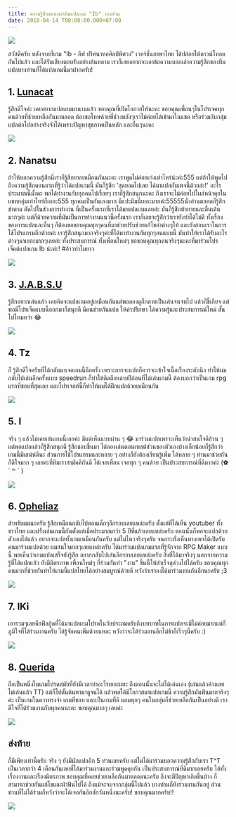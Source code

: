 ```yaml
---
title: ความรู้สึกของเหล่าทีมแปลเกม "Ib" บางส่วน
date: 2018-04-14 T00:00:00.000+07:00
---
```


![](/assets/images/ibfeel2/ibjabsu.jpg)

สวัสดีครับ หลังจากที่เกม "Ib - อีฟ ปริศนาหอศิลป์พิศวง" เวอร์ชั่นภาษาไทย ได้ปล่อยให้ดาวน์โหลดกันไปแล้ว และได้รับเสียงตอบรับอย่างล้นหลาม 
เราก็เลยอยากจะเอาข้อความบอกเล่าความรู้สึกของทีมแปลบางท่านที่ได้แปลเกมนี้มาฝากครับ!

## 1. [Lunacat](https://www.youtube.com/user/Boazolittlecat)

รู้สึกดีใจค่ะ เคยอยากแปลเกมมานานแล้ว ขอบคุณที่เปิดโอกาสให้นะคะ ขอบคุณเพื่อนๆในโปรเจคทุกคนด้วยที่ช่วยเหลือกันมาตลอด 
ต้องขอโทษด้วยที่ช่วงหลังๆเราไม่ค่อยได้เข้ามาในแชต หรือร่วมกับกลุ่มแปลต่อไปอย่างจริงจังได้เพราะปัญหาสุขภาพเป็นหลัก และอื่นๆนะคะ

![](/assets/images/ibfeel2/lunacat.jpg)

## 2. Nanatsu

ถ้าให้บอกความรู้สึกนี่เราก็รู้สึกยากเหมือนกันนะคะ เราพูดไม่ค่อยเก่งเท่าไหร่น่ะค่ะ555
แต่ถ้าให้พูดไปถึงความรู้สึกตอนแรกที่รู้ว่าได้แปลเกมนี้ มันก็รู้สึก 'สุดยอดไปเลย ได้มาแปลกับเพจนี้ด้วยล่ะ!' อะไรประมาณนี้มั้งคะ
พอได้ทำงานกับทุกคนไปเรื่อยๆ เราก็รู้สึกสนุกนะคะ ถึงเราจะไม่ค่อยไปโผล่หน้าคุยในแชทกลุ่มเท่าไหร่ก็เถอะ555
ทุกคนเป็นกันเองมาก มีแปะมีมนี่เยอะมากค่ะ55555นั่งอ่านตลอดก็รู้สึกขำตาม
ตัดไปในช่วงการทำงาน นี่เป็นครั้งแรกที่เราได้มาแปลเกมเลยค่ะ มันก็รู้สึกท้าทายและตื่นเต้นมากๆค่ะ
แต่ก็ด้วยความที่มันเป็นการทำงานแนวนี้ครั้งแรก เราก็เลยจะรู้สึกว่าเรายังทำได้ไม่ดี ทั้งเรื่องของการแปลและอื่นๆ
ก็ต้องขอขอบคุณทุกๆคนที่มาช่วยปรับช่วยแก้ไขคำต่างๆให้ และยังสอนเราในการใช้โปรแกรมอีกด้วยค่ะ
เรารู้สึกสนุกมากจริงๆค่ะที่ได้มาทำงานกับทุกๆคนแบบนี้ มันทำให้เราได้รับอะไรต่างๆมาเยอะมากๆเลยค่ะ
ทั้งประสบการณ์ ทั้งเพื่อนใหม่ๆ ขอขอบคุณทุกคนจริงๆนะคะที่มาร่วมโปรเจ็คต์แปลเกม Ib น่ะค่ะ! #อ้าวทำไมยาว

![](/assets/images/ibfeel2/nanatsu.jpg) 

## 3. [J.A.B.S.U](https://www.facebook.com/JABSketchU)

รู้สึกอยากเล่นแล้ว เคยคิดจะแปลเกมอยู่เหมือนกันแต่พอลองดูก็กลายเป็นเล่นจนจบไป 
แล้วก็ขี้เกียจ แต่พอมีโปรเจ็คแบบนี้ออกมาก็สนุกดี มีคนช่วยกันแปล ให้คำปรึกษา ได้ความรู้และประสบการณ์ใหม่ สั้นไปไหมหว่า 😂

![](/assets/images/ibfeel2/jabsu.png)

## 4. Tz
ก็ รู้สึกดีใจครับที่ได้กลับมาเจอเกมนี้อีกครั้ง เพราะการจะแปลก็ควรจะเข้าใจเนื้อเรื่องระดับนึง ทำให้ผมกลับไปเล่นอีกครั้งแบบ speedrun 
ก็ทำให้คิดถึงหลายปีก่อนที่ได้เล่นเกมนี้ ต้องบอกว่าเป็นเกม rpg แรกที่ชอบที่สุดเลย และโปรเจกต์นี้ก็ทำให้ผมได้ฝึกแปลด้วยเหมือนกัน

![](/assets/images/ibfeel2/tz.jpg)

## 5. I
จริง ๆ แล้วไม่เคยเล่นเกมนี้เลยค่ะ มีแต่เห็นแบบผ่าน ๆ 😂 มาร่วมแปลเพราะเห็นว่าน่าสนใจดีล้วน ๆ แต่พอแปลแล้วก็รู้สึกสนุกดี รู้สึกชอบขึ้นมา 
ได้ลองเล่นตอนเทสต์ส่วนของตัวเองบ้างเล็กน้อยก็รู้สึกว่าเกมนี้มีเสน่ห์ดีนะ ส่วนการใช้โปรแกรมและหลาย ๆ อย่างก็ยังต้องเรียนรู้เพิ่ม 
ได้หลาย ๆ ท่านมาช่วยกันก็ดีใจมาก ๆ เลยค่ะที่ทีมเราสามัคคีกันดี ได้เจอเพื่อน เจอทุก ๆ คนด้วย เป็นประสบการณ์ที่ดีมากค่ะ (✿´ ꒳ ` )

![](/assets/images/ibfeel2/I.jpg)

## 6. [Opheliaz](http://www.the-kitti.com) 
สำหรับผมนะครับ รู้สึกเหมือนกลับไปตอนเด็กๆอีกรอบเลยแหล่ะครับ ตั้งแต่ที่ได้เห็น youtuber ทั้งชาวไทย 
และฝรั่งเล่นเกมนี้กันตั้งแต่เมื่อประมาณกว่า 5 ปีที่แล้วเลยแหล่ะครับ ตอนนั้นก็พอจะแปลด้วยตัวเองได้แล้ว อยากจะแปลทั้งเกมเหมือนกันครับ แต่ไม่ไหวจริงๆครับ 
จนกระทั่งเห็นทางเพจได้เปิดรับคนมาร่วมแปลด้วย ผมสนใจมากๆเลยแหล่ะครับ ได้มาร่วมแปลเกมแรกที่รู้จักจาก RPG Maker แบบนี้ พอเห็นว่าเกมแปลเสร็จยังรู้สึก
อยากกลับไปเล่นอีกรอบเลยแหล่ะครับ สิ่งที่ได้มาจริงๆ นอกจากความรู้ที่ได้แปลแล้ว ยังมีมิตรภาพ เพื่อนใหม่ๆ ที่ร่วมกันทำ "งาน" ชิ้นนี้ให้สำเร็จลุล่วงไปได้ครับ 
ขอบคุณทุกคนมากที่ช่วยกันทำให้เกมนี้แปลไทยได้อย่างสมบูรณ์ด้วยดี หวังว่าเราคงได้มาร่วมงานกันอีกนะครับ ;3

![](/assets/images/ibfeel2/opheliaz.jpg)

## 7. IKi
เอารวมๆเลยคือฟีลกู้ดที่ได้มาแปลเกมโปรดในวัยประถมครับถึงบทบาทในการแปลจะมีไม่ค่อยมากแต่ก็ภูมิใจที่ได้ร่วมงานครับ ได้รู้จักคนเพิ่มด้วยแหละ 
หวังว่าจะได้ร่วมงานอีกไม่ช้าก็เร็วๆนี่ครับ :)

![](/assets/images/ibfeel2/IKi.jpg)

## 8. [Querida](https://www.facebook.com/Querida2013)
ถือเป็นหนึ่งในเกมโปรดสมัยที่ยังมีเวลาทำอะไรเยอะแยะ ถึงตอนนั้นจะไม่ได้เล่นเอง 
(เล่นแล้วค้างเลยไม่เล่นแล้ว TT) แต่ก็ไปดั้นด้นหามาดูจนได้ แล้วพอได้มีโอกาสมาแปลเกมนี้ ความรู้สีกมันฟินมากจริงๆ ค่ะ เป็นเกมในควาทรงจำ เกมที่ชอบ และเป็นเกมที่ดี 
แถมทุกๆ คนในกลุ่มก็ช่วยเหลือกันเป็นอย่างดี เราดีใจที่ได้ร่วมงานกับทุกคนนะคะ ขอบคุณมากๆ เลยค่ะ 

![](/assets/images/ibfeel2/querida.jpg)

## ส่งท้าย
ก็มีเพียงเท่านี้ครับ จริง ๆ ยังมีนักแปลอีก 5 ท่านเลยครับ แต่ไม่ได้มาร่วมบอกความรู้สึกกับเรา T^T เป็นเวลากว่า 4 เดือนกันเลยที่ได้มาร่วมงานและร่วมพูดคุยกัน 
เป็นประสบการณ์ที่ดีมากเลยครับ ได้ทั้งเรื่องงานและเรื่องมิตรภาพ ขอบคุณที่คอยช่วยเหลือกันมาตลอดนะครับ ถึงจะมีปัญหาเกิดขึ้นบ้าง ก็สามารถช่วยกันแก้ไขและฝ่าฟันไปได้ 
ถึงแม้จะจบจากกลุ่มนี้ไปแล้ว บางท่านก็ยังร่วมงานกันอยู่ ส่วนท่านที่ไม่ได้ร่วมก็หวังว่าจะได้เจอกันอีกสักวันหนึ่งนะครับ! ขอบคุณมากครับ!!

![](/assets/images/wezlogo2crop645.png)
